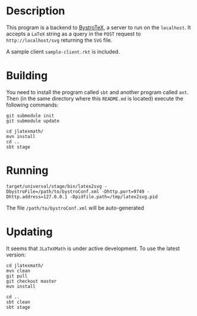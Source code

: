 
Description
===========

This program is a backend to [BystroTeX](http://andreimikhailov.com/slides/bystroTeX/slides-manual/index.html),
a server to run on the `localhost`. It accepts a `LaTeX` string as a query in the `POST` request
to `http://localhost/svg` returning the `SVG` file.

A sample client `sample-client.rkt` is included.

Building
========

You need to install the program called `sbt` and another program called `ant`.
Then (in the same directory where this `README.md` is located) execute the following commands:

    git submodule init
    git submodule update

    cd jlatexmath/
    mvn install
    cd ..
    sbt stage

Running
=======

    target/universal/stage/bin/latex2svg -DbystroFile=/path/to/bystroConf.xml -Dhttp.port=9749 -Dhttp.address=127.0.0.1 -Dpidfile.path=/tmp/latex2svg.pid

The file `/path/to/bystroConf.xml` will be auto-generated

Updating
========

It seems that `JLaTeXMath` is under active development. To use the latest version:

    cd jlatexmath/
    mvn clean
    git pull
    git checkout master
    mvn install

    cd ..
    sbt clean
    sbt stage

